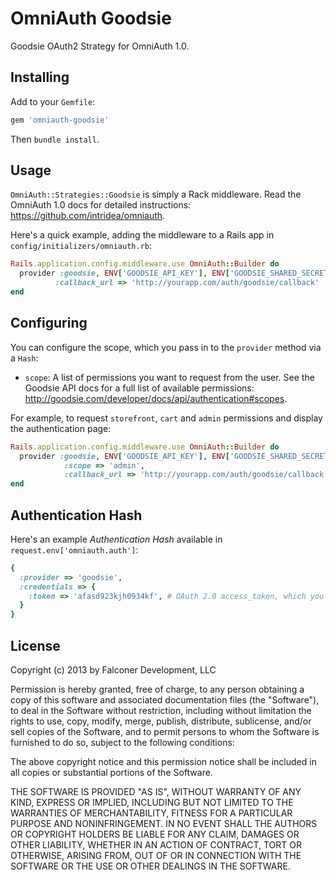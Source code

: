 # OmniAuth Goodsie

Goodsie OAuth2 Strategy for OmniAuth 1.0.

## Installing

Add to your `Gemfile`:

```ruby
gem 'omniauth-goodsie'
```

Then `bundle install`.

## Usage

`OmniAuth::Strategies::Goodsie` is simply a Rack middleware. Read the OmniAuth 1.0 docs for detailed instructions: https://github.com/intridea/omniauth.

Here's a quick example, adding the middleware to a Rails app in `config/initializers/omniauth.rb`:

```ruby
Rails.application.config.middleware.use OmniAuth::Builder do
  provider :goodsie, ENV['GOODSIE_API_KEY'], ENV['GOODSIE_SHARED_SECRET'],
          :callback_url => 'http://yourapp.com/auth/goodsie/callback'
end
```

## Configuring

You can configure the scope, which you pass in to the `provider` method via a `Hash`:

* `scope`: A list of permissions you want to request from the user. See the Goodsie API docs for a full list of available permissions: http://goodsie.com/developer/docs/api/authentication#scopes.

For example, to request `storefront`, `cart` and `admin` permissions and display the authentication page:

```ruby
Rails.application.config.middleware.use OmniAuth::Builder do
  provider :goodsie, ENV['GOODSIE_API_KEY'], ENV['GOODSIE_SHARED_SECRET'],
            :scope => 'admin',
            :callback_url => 'http://yourapp.com/auth/goodsie/callback'
end
```

## Authentication Hash

Here's an example *Authentication Hash* available in `request.env['omniauth.auth']`:

```ruby
{
  :provider => 'goodsie',
  :credentials => {
    :token => 'afasd923kjh0934kf', # OAuth 2.0 access_token, which you store and use to authenticate API requests
  }
}
```

## License

Copyright (c) 2013 by Falconer Development, LLC

Permission is hereby granted, free of charge, to any person obtaining a copy of this software and associated documentation files (the "Software"), to deal in the Software without restriction, including without limitation the rights to use, copy, modify, merge, publish, distribute, sublicense, and/or sell copies of the Software, and to permit persons to whom the Software is furnished to do so, subject to the following conditions:

The above copyright notice and this permission notice shall be included in all copies or substantial portions of the Software.

THE SOFTWARE IS PROVIDED "AS IS", WITHOUT WARRANTY OF ANY KIND, EXPRESS OR IMPLIED, INCLUDING BUT NOT LIMITED TO THE WARRANTIES OF MERCHANTABILITY, FITNESS FOR A PARTICULAR PURPOSE AND NONINFRINGEMENT. IN NO EVENT SHALL THE AUTHORS OR COPYRIGHT HOLDERS BE LIABLE FOR ANY CLAIM, DAMAGES OR OTHER LIABILITY, WHETHER IN AN ACTION OF CONTRACT, TORT OR OTHERWISE, ARISING FROM, OUT OF OR IN CONNECTION WITH THE SOFTWARE OR THE USE OR OTHER DEALINGS IN THE SOFTWARE.
